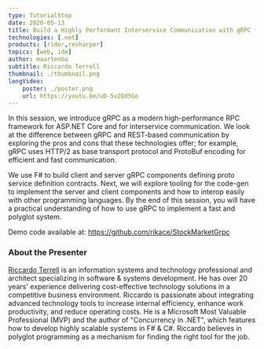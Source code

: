 ```yaml
---
type: TutorialStep
date: 2020-05-13
title: Build a Highly Performant Interservice Communication with gRPC for ASP NET Core
technologies: [.net]
products: [rider,resharper]
topics: [web, ide]
author: maartenba
subtitle: Riccardo Terrell
thumbnail: ./thumbnail.png
longVideo: 
    poster: ./poster.png
    url: https://youtu.be/uD-5v2Qd5Go
---
```


In this session, we introduce gRPC as a modern high-performance RPC framework for ASP.NET Core and for interservice communication. We look at the difference between gRPC and REST-based communication by exploring the pros and cons that these technologies offer; for example, gRPC uses HTTP/2 as base transport protocol and ProtoBuf encoding for efficient and fast communication.

We use F# to build client and server gRPC components defining proto service definition contracts. Next, we will explore tooling for the code-gen to implement the server and client components and how to interop easily with other programming languages. By the end of this session, you will have a practical understanding of how to use gRPC to implement a fast and polyglot system. 

Demo code available at: https://github.com/rikace/StockMarketGrpc 

### About the Presenter

[Riccardo Terrell](https://twitter.com/trikace) is an information systems and technology professional and architect specializing in software & systems development. He has over 20 years' experience delivering cost-effective technology solutions in a competitive business environment. Riccardo is passionate about integrating advanced technology tools to increase internal efficiency, enhance work productivity, and reduce operating costs. He is a Microsoft Most Valuable Professional (MVP) and the author of "Concurrency in .NET", which features how to develop highly scalable systems in F# & C#. Riccardo believes in polyglot programming as a mechanism for finding the right tool for the job.